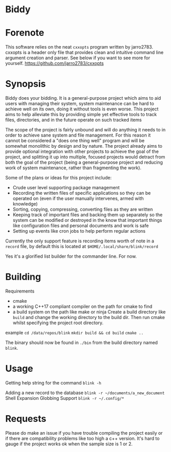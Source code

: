 # Biddy
# Forenote
This software relies on the neat `cxxopts` program written by jarro2783.
cxxopts is a header only file that provides clean and intuitive command 
line argument creation and parser.
See below if you want to see more for yourself.
https://github.com/jarro2783/cxxopts

# Synopsis
Biddy does your bidding.
It is a general-purpose project which aims to aid users with managing their system, system maintenance can be hard to achieve well on its own, doing it without tools is even worse.
This project aims to help alleviate this by providing simple yet effective tools to track 
files, directories, and in the future operate on such tracked items

The scope of the project is fairly unbound and will do anything it needs to in order 
to achieve sane system and file management.
For this reason it cannot be considered a "does one thing well" program and will be 
somewhat monolithic by design and by nature.
The project already aims to provide optional integration with other projects to 
achieve the goal of the project, and splitting it up into multiple, focused projects 
would detract from both the goal of the project (being a general-purpose project and 
reducing work of system maintenance, rather than fragmenting the work).

Some of the plans or ideas for this project include:
- Crude user level supporting package management
- Recording the written files of specific applications so they can be operated on
  (even if the user manually intervenes, armed with knowledge)
- Sorting, copying, compressing, converting files as they are written
- Keeping track of important files and backing them up separately
  so the system can be modified or destroyed in the know that important things like 
  configuration files and personal documents and work is safe
- Setting up events like cron jobs to help perform regular actions

Currently the only support feature is recording items worth of note in a `record` file, 
by default this is located at `$HOME/.local/share/blink/record`

Yes it's a glorified list builder for the commander line. 
For now.

# Building
Requirements
- cmake
- a working C++17 compliant compiler on the path for cmake to find
- a build system on the path like make or ninja
Create a build directory like `build` and change the working directory to the build dir.
Then run cmake whilst specifying the project root directory.

example
`cd /data/repos/blink`
`mkdir build && cd build`
`cmake ..`

The binary should now be found in `./bin` from the build directory named `blink`.

# Usage
Getting help string for the command
`blink -h`

Adding a new record to the database 
`blink -r ~/documents/a_new_document`
Shell Expansion Globbing Support
`blink -r ~/.config/*`

# Requests
Please do make an issue if you have trouble compiling the project easily or if there 
are compatibility problems like too high a c++ version.
It's hard to gauge if the project works ok when the sample size is 1 or 2.

